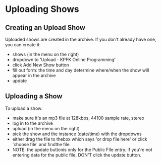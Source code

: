 <!--
---
	title: Upload Shows
	author: Otis Maclay <omaclay@gmail.com>
	date: Thu Jun  1 17:48:42 CDT 2023
---
-->
<!-- Create formatted output with one of these commands:
	pandoc --toc --standalone --self-contained -f markdown -t html -o pubfile.html  pubfile.md
	pandoc --toc --standalone --self-contained -f markdown -t latex -o pubfile.pdf pubfile.md
-->

<!-- IN PROGRESS !!! -->

# Uploading Shows #

## Creating an Upload Show ###
Uploaded shows are created in the archive.
If you don't already have one, you can create it:
- shows (in the menu on the right)
- dropdown to 'Upload - KPFK Online Programming'
- click Add New Show button
- fill out form: the time and day determine where/when the show will appear in the archive
- update

## Uploading a Show ##
To upload a show:
- make sure it's an mp3 file at 128kbps, 44100 sample rate, stereo
- log in to the archive
- upload (in the menu on the right)
- pick the show and the instance (date/time) with the dropdowns
- either drag the file to thebox which says 'or drop file here' or click 'choose file' and findthe file
- NOTE: the update buttonis only for the Public FIle entry. If you're not entering data for the public file, DON'T click the update button.
